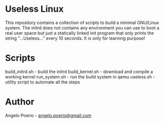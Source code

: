 # Useless Linux
  This repository contains a collection of scripts to build a minimal GNU/Linux system.
  The initrd does not contains any environment you can use to boot a real user space but just
  a statically linked init program that only prints the string "...Useless..." every 10 seconds.
  It is only for learning purpose!

# Scripts
  build_initrd.sh - build the initrd 
  build_kernel.sh - download and compile a working kernel
  run_system.sh   - run the build system in qemu
  useless.sh      - utility script to automate all the steps

# Author
  Angelo Poerio - <angelo.poerio@gmail.com>
